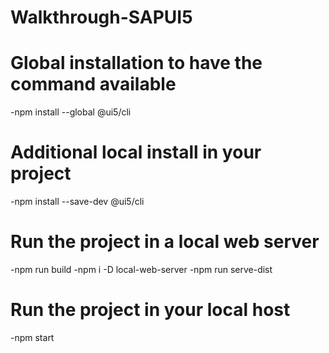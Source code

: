 # Walkthrough-SAPUI5

 
# Global installation to have the command available
-npm install --global @ui5/cli

# Additional local install in your project
-npm install --save-dev @ui5/cli

# Run the project in a local web server
-npm run build
-npm i -D local-web-server
-npm run serve-dist

# Run the project in your local host
-npm start
